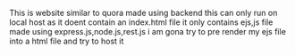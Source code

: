 This is website similar to quora made using backend 
this can only run on local host as it doent contain an index.html file 
 it only contains ejs,js file made using express.js,node.js,rest.js
 i am gona try to pre render my ejs file into a html file and try to host it 
